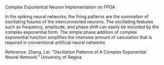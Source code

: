 Complex Exponential Neuron Implementation on FPGA

In the spiking neural networks, the firing patterns are the summation of oscillating futures of the interconnected neurons. The oscillating features such as frequency, amplitude, and phase shift can easily be encoded by the complex exponential form. The simple phase addition of complex exponential function simplifies the intensive amount of calculation that is required in conventional artificial neural networks. 


Reference: Zhang, Lei. "Oscillation Patterns of A Complex Exponential Neural Network." University of Regina